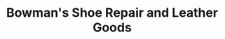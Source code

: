 ---
title: "Bowman's Shoe Repair and Leather Goods"
url: /lancaster/bowmans-shoe-repair-and-leather-goods/
shop: shoes
---
